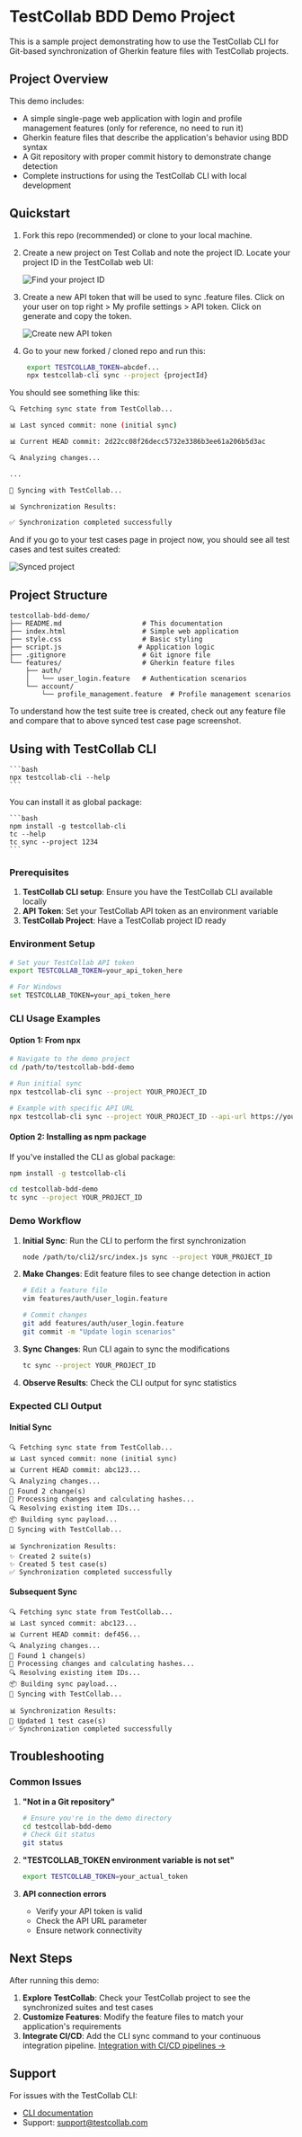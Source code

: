 # TestCollab BDD Demo Project

This is a sample project demonstrating how to use the TestCollab CLI for Git-based synchronization of Gherkin feature files with TestCollab projects.

## Project Overview

This demo includes:
- A simple single-page web application with login and profile management features (only for reference, no need to run it)
- Gherkin feature files that describe the application's behavior using BDD syntax
- A Git repository with proper commit history to demonstrate change detection
- Complete instructions for using the TestCollab CLI with local development

## Quickstart

1. Fork this repo (recommended) or clone to your local machine.

2. Create a new project on Test Collab and note the project ID. Locate your project ID in the TestCollab web UI:

   ![Find your project ID](docs/project_id.png)

3. Create a new API token that will be used to sync .feature files. Click on your user on top right > My profile settings > API token. Click on generate and copy the token.

   ![Create new API token](docs/api_token.png)

4. Go to your new forked / cloned repo and run this:

   ```bash
    export TESTCOLLAB_TOKEN=abcdef...
    npx testcollab-cli sync --project {projectId}
    ```

You should see something like this:

   ```bash
   🔍 Fetching sync state from TestCollab...

   📊 Last synced commit: none (initial sync)

   📊 Current HEAD commit: 2d22cc08f26decc5732e3386b3ee61a206b5d3ac

   🔍 Analyzing changes...

   ...

   🚀 Syncing with TestCollab...

   📊 Synchronization Results:

   ✅ Synchronization completed successfully
   ```

And if you go to your test cases page in project now, you should see all test cases and test suites created:

![Synced project](docs/synced.png)

## Project Structure

```
testcollab-bdd-demo/
├── README.md                    # This documentation
├── index.html                   # Simple web application
├── style.css                    # Basic styling
├── script.js                   # Application logic
├── .gitignore                   # Git ignore file
└── features/                    # Gherkin feature files
    ├── auth/
    │   └── user_login.feature   # Authentication scenarios
    └── account/
        └── profile_management.feature  # Profile management scenarios
```

To understand how the test suite tree is created, check out any feature file and compare that to above synced test case page screenshot.



## Using with TestCollab CLI

    ```bash
    npx testcollab-cli --help
    ```

You can install it as global package:

    ```bash
    npm install -g testcollab-cli
    tc --help
    tc sync --project 1234
    ```



### Prerequisites

1. **TestCollab CLI setup**: Ensure you have the TestCollab CLI available locally
2. **API Token**: Set your TestCollab API token as an environment variable
3. **TestCollab Project**: Have a TestCollab project ID ready

### Environment Setup

```bash
# Set your TestCollab API token
export TESTCOLLAB_TOKEN=your_api_token_here

# For Windows
set TESTCOLLAB_TOKEN=your_api_token_here
```

### CLI Usage Examples

#### Option 1: From npx


```bash
# Navigate to the demo project
cd /path/to/testcollab-bdd-demo

# Run initial sync
npx testcollab-cli sync --project YOUR_PROJECT_ID

# Example with specific API URL
npx testcollab-cli sync --project YOUR_PROJECT_ID --api-url https://your-api.testcollab.io
```

#### Option 2: Installing as npm package

If you've installed the CLI as global package:

```bash
npm install -g testcollab-cli
```

```bash
cd testcollab-bdd-demo
tc sync --project YOUR_PROJECT_ID
```

### Demo Workflow

1. **Initial Sync**: Run the CLI to perform the first synchronization
   ```bash
   node /path/to/cli2/src/index.js sync --project YOUR_PROJECT_ID
   ```

2. **Make Changes**: Edit feature files to see change detection in action
   ```bash
   # Edit a feature file
   vim features/auth/user_login.feature
   
   # Commit changes
   git add features/auth/user_login.feature
   git commit -m "Update login scenarios"
   ```

3. **Sync Changes**: Run CLI again to sync the modifications
   ```bash
   tc sync --project YOUR_PROJECT_ID
   ```

4. **Observe Results**: Check the CLI output for sync statistics

### Expected CLI Output

#### Initial Sync
```
🔍 Fetching sync state from TestCollab...
📊 Last synced commit: none (initial sync)
📊 Current HEAD commit: abc123...
🔍 Analyzing changes...
📄 Found 2 change(s)
🔧 Processing changes and calculating hashes...
🔍 Resolving existing item IDs...
📦 Building sync payload...
🚀 Syncing with TestCollab...

📊 Synchronization Results:
✨ Created 2 suite(s)
✨ Created 5 test case(s)
✅ Synchronization completed successfully
```

#### Subsequent Sync
```
🔍 Fetching sync state from TestCollab...
📊 Last synced commit: abc123...
📊 Current HEAD commit: def456...
🔍 Analyzing changes...
📄 Found 1 change(s)
🔧 Processing changes and calculating hashes...
🔍 Resolving existing item IDs...
📦 Building sync payload...
🚀 Syncing with TestCollab...

📊 Synchronization Results:
🔄 Updated 1 test case(s)
✅ Synchronization completed successfully
```

## Troubleshooting

### Common Issues

1. **"Not in a Git repository"**
   ```bash
   # Ensure you're in the demo directory
   cd testcollab-bdd-demo
   # Check Git status
   git status
   ```

2. **"TESTCOLLAB_TOKEN environment variable is not set"**
   ```bash
   export TESTCOLLAB_TOKEN=your_actual_token
   ```

3. **API connection errors**
   - Verify your API token is valid
   - Check the API URL parameter
   - Ensure network connectivity



## Next Steps

After running this demo:

1. **Explore TestCollab**: Check your TestCollab project to see the synchronized suites and test cases
2. **Customize Features**: Modify the feature files to match your application's requirements
3. **Integrate CI/CD**: Add the CLI sync command to your continuous integration pipeline. 
[Integration with CI/CD pipelines &rarr;](https://github.com/TCSoftInc/testcollab-cli?tab=readme-ov-file#cicd-integration)

## Support

For issues with the TestCollab CLI:
- [CLI documentation](https://github.com/TCSoftInc/testcollab-cli?tab=readme-ov-file)
- Support: support@testcollab.com